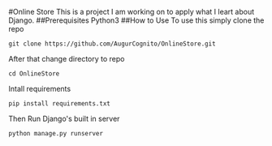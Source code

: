 #Online Store
This is a project I am working on to apply what I leart about Django.
##Prerequisites
Python3
##How to Use
To use this simply clone the repo
```shell
git clone https://github.com/AugurCognito/OnlineStore.git
```
After that change directory to repo
```shell
cd OnlineStore
```
Intall requirements
```shell
pip install requirements.txt
```
Then Run Django's built in server
```shell
python manage.py runserver
```